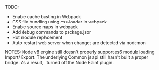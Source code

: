 TODO: 
- Enable cache busting in Webpack
- CSS file bundling using css-loader in webpack
- Enable source maps in webpack
- Add debug commands to package.json
- Hot module replacement
- Auto-restart web server when changes are detected via nodemon


NOTES: 
Node v8 engine still doesn't properly support es6 module loading Import/ Export.  The underlying Common js api still hasn't built a proper bridge.  As a result, I turned off the Node Eslint plugin. 
 